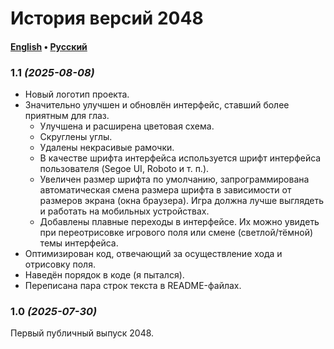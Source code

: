# История версий 2048

#### [English](CHANGELOG.md) &bull; [Русский](CHANGELOG-RU.md)

### 1.1 *(2025-08-08)*

- Новый логотип проекта.
- Значительно улучшен и обновлён интерфейс, ставший более приятным для глаз.
  - Улучшена и расширена цветовая схема.
  - Скруглены углы.
  - Удалены некрасивые рамочки.
  - В качестве шрифта интерфейса используется шрифт интерфейса пользователя (Segoe UI, Roboto и т. п.).
  - Увеличен размер шрифта по умолчанию, запрограммирована автоматическая смена размера шрифта в зависимости от размеров экрана (окна браузера). Игра должна лучше выглядеть и работать на мобильных устройствах.
  - Добавлены плавные переходы в интерфейсе. Их можно увидеть при переотрисовке игрового поля или смене (светлой/тёмной) темы интерфейса.
- Оптимизирован код, отвечающий за осуществление хода и отрисовку поля.
- Наведён порядок в коде (я пытался).
- Переписана пара строк текста в README-файлах.

### 1.0 *(2025-07-30)*

Первый публичный выпуск 2048.